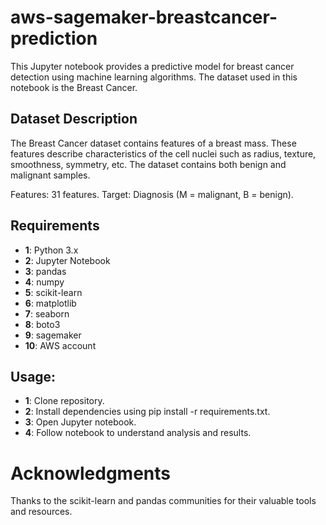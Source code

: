 # aws-sagemaker-breastcancer-prediction


This Jupyter notebook provides a predictive model for breast cancer detection using machine learning algorithms. The dataset used in this notebook is the Breast Cancer.

## Dataset Description
The Breast Cancer  dataset contains features of a breast mass.
These features describe characteristics of the cell nuclei such as radius, texture, smoothness, symmetry, etc. The dataset contains both benign and malignant samples.

Features: 31 features.
Target: Diagnosis (M = malignant, B = benign).

## Requirements
- **1**: Python 3.x
- **2**: Jupyter Notebook
- **3**: pandas
- **4**: numpy
- **5**: scikit-learn
- **6**: matplotlib
- **7**: seaborn
- **8**: boto3
- **9**: sagemaker
- **10**: AWS account

## Usage:

- **1**: Clone repository.
- **2**: Install dependencies using pip install -r requirements.txt.
- **3**: Open Jupyter notebook.
- **4**: Follow notebook to understand analysis and results.
  
# Acknowledgments

Thanks to the scikit-learn and pandas communities for their valuable tools and resources.
